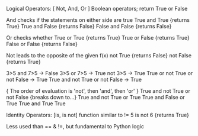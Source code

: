 Logical Operators: [ Not, And, Or ]
	Boolean operators; return True or False 

And checks if the statements on either side are true
True and True {returns True}
True and False {returns False}
False and False {returns False}

Or checks whether
True or True {returns True}
True or False {returns True}
False or False {returns False}

Not leads to the opposite of the given f(x)
not True {returns False}
not False {returns True}

3>5 and 7>5
-> False
3>5 or 7>5
-> True
not 3>5
-> True
True or not True or not False
-> True
True and not True or not False
-> True

{ The order of evaluation is 'not', then 'and', then 'or' }
True and not True or not False {breaks down to...}
True and not True or True
True and False or True
True and True
True

Identity Operators: [is, is not]
	function similar to != 
5 is not 6 {returns True}

Less used than == & !=, but fundamental to Python logic 